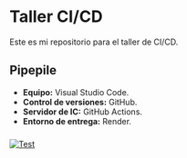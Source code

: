 # Taller CI/CD
Este es mi repositorio para el taller de CI/CD.

## Pipepile
- **Equipo:** Visual Studio Code.
- **Control de versiones:** GitHub.
- **Servidor de IC:** GitHub Actions.
- **Entorno de entrega:** Render.  

###
[![Test](https://github.com/AgustinMartinez7/IyCS-CI/actions/workflows/test.yml/badge.svg)](https://github.com/AgustinMartinez7/IyCS-CI/actions/workflows/test.yml)

